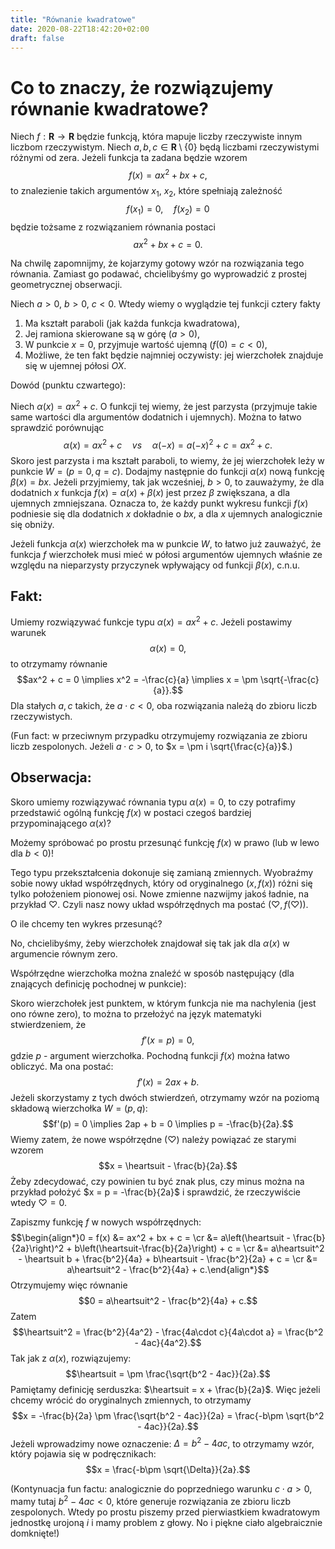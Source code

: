 ```yaml
---
title: "Równanie kwadratowe"
date: 2020-08-22T18:42:20+02:00
draft: false
---
```


# Co to znaczy, że rozwiązujemy równanie kwadratowe?

Niech $f : \mathbf{R} \to \mathbf{R}$ będzie funkcją, która mapuje liczby rzeczywiste innym liczbom rzeczywistym. Niech $a,b,c\in \mathbf{R}\setminus \{0\}$ będą liczbami rzeczywistymi różnymi od zera. Jeżeli funkcja ta zadana będzie wzorem
$$ f(x) = ax^2 + bx + c,$$
to znalezienie takich argumentów $x_1$, $x_2$, które spełniają zależność
$$f(x_1) = 0,\quad f(x_2) = 0$$
będzie tożsame z rozwiązaniem równania postaci
$$ ax^2 + bx + c = 0.$$

Na chwilę zapomnijmy, że kojarzymy gotowy wzór na rozwiązania tego równania. Zamiast go podawać, chcielibyśmy go wyprowadzić z prostej geometrycznej obserwacji.

Niech $a>0$, $b>0$, $c<0$. Wtedy wiemy o wyglądzie tej funkcji cztery fakty
1. Ma kształt paraboli (jak każda funkcja kwadratowa),
2. Jej ramiona skierowane są w górę ($a>0$),
3. W punkcie $x = 0$, przyjmuje wartość ujemną ($f(0) = c < 0$),
4. Możliwe, że ten fakt będzie najmniej oczywisty: jej wierzchołek znajduje się w ujemnej półosi $OX$.

Dowód (punktu czwartego):

Niech $\alpha(x) = ax^2 + c$. O funkcji tej wiemy, że jest parzysta (przyjmuje takie same wartości dla argumentów dodatnich i ujemnych). Można to łatwo sprawdzić porównując
$$\alpha(x) = ax^2 + c \quad vs\quad \alpha(-x) = a(-x)^2 + c = ax^2 + c.$$
Skoro jest parzysta i ma kształt paraboli, to wiemy, że jej wierzchołek leży w punkcie $W = (p = 0, q = c)$. Dodajmy następnie do funkcji $\alpha(x)$ nową funkcję $\beta(x) = bx$. Jeżeli przyjmiemy, tak jak wcześniej, $b>0$, to zauważymy, że dla dodatnich $x$ funkcja $f(x) = \alpha(x) + \beta(x)$ jest przez $\beta$ zwiększana, a dla ujemnych zmniejszana. Oznacza to, że każdy punkt wykresu funkcji $f(x)$ podniesie się dla dodatnich $x$ dokładnie o $bx$, a dla $x$ ujemnych analogicznie się obniży.

Jeżeli funkcja $\alpha(x)$ wierzchołek ma w punkcie $W$, to łatwo już zauważyć, że funkcja $f$ wierzchołek musi mieć w półosi argumentów ujemnych właśnie ze względu na nieparzysty przyczynek wpływający od funkcji $\beta(x)$, c.n.u.

## Fakt:
Umiemy rozwiązywać funkcje typu $\alpha(x) = ax^2 + c$. Jeżeli postawimy warunek
$$\alpha(x) = 0,$$
to otrzymamy równanie
$$ax^2 + c = 0 \implies x^2 = -\frac{c}{a} \implies x = \pm \sqrt{-\frac{c}{a}}.$$
Dla stałych $a,c$ takich, że $a \cdot c < 0$, oba rozwiązania należą do zbioru liczb rzeczywistych.

(Fun fact: w przeciwnym przypadku otrzymujemy rozwiązania ze zbioru liczb zespolonych. Jeżeli $a\cdot c > 0$, to $x = \pm i \sqrt{\frac{c}{a}}$.)

## Obserwacja:
Skoro umiemy rozwiązywać równania typu $\alpha(x) = 0$, to czy potrafimy przedstawić ogólną funkcję $f(x)$ w postaci czegoś bardziej przypominającego $\alpha(x)$?

Możemy spróbować po prostu przesunąć funkcję $f(x)$ w prawo (lub w lewo dla $b<0$)!

Tego typu przekształcenia dokonuje się zamianą zmiennych. Wyobraźmy sobie nowy układ współrzędnych, który od oryginalnego $(x,f(x))$ różni się tylko położeniem pionowej osi. Nowe zmienne nazwijmy jakoś ładnie, na przykład $\heartsuit$. Czyli nasz nowy układ współrzędnych ma postać $(\heartsuit, f(\heartsuit)).$

O ile chcemy ten wykres przesunąć?

No, chcielibyśmy, żeby wierzchołek znajdował się tak jak dla $\alpha(x)$ w argumencie równym zero.

Współrzędne wierzchołka można znaleźć w sposób następujący (dla znających definicję pochodnej w punkcie):

Skoro wierzchołek jest punktem, w którym funkcja nie ma nachylenia (jest ono równe zero), to można to przełożyć na język matematyki stwierdzeniem, że
$$f'(x = p) = 0,$$
gdzie $p$ - argument wierzchołka. Pochodną funkcji $f(x)$ można łatwo obliczyć. Ma ona postać:
$$f'(x) = 2ax + b.$$
Jeżeli skorzystamy z tych dwóch stwierdzeń, otrzymamy wzór na poziomą składową wierzchołka $W = (p,q):$
$$f'(p) = 0 \implies 2ap + b = 0 \implies p = -\frac{b}{2a}.$$
Wiemy zatem, że nowe współrzędne ($\heartsuit$) należy powiązać ze starymi wzorem
$$x = \heartsuit - \frac{b}{2a}.$$
Żeby zdecydować, czy powinien tu być znak plus, czy minus można na przykład położyć $x = p = -\frac{b}{2a}$ i sprawdzić, że rzeczywiście wtedy $\heartsuit = 0$.

Zapiszmy funkcję $f$ w nowych współrzędnych:
$$\begin{align*}0 = f(x) &= ax^2 + bx + c = \cr
&= a\left(\heartsuit - \frac{b}{2a}\right)^2 + b\left(\heartsuit-\frac{b}{2a}\right) + c = \cr
&= a\heartsuit^2 - \heartsuit b + \frac{b^2}{4a} + b\heartsuit - \frac{b^2}{2a} + c = \cr
&= a\heartsuit^2 - \frac{b^2}{4a} + c.\end{align*}$$
Otrzymujemy więc równanie
$$0 = a\heartsuit^2 - \frac{b^2}{4a} + c.$$
Zatem
$$\heartsuit^2 = \frac{b^2}{4a^2} - \frac{4a\cdot c}{4a\cdot a} = \frac{b^2 - 4ac}{4a^2}.$$
Tak jak z $\alpha(x)$, rozwiązujemy:
$$\heartsuit = \pm \frac{\sqrt{b^2 - 4ac}}{2a}.$$
Pamiętamy definicję serduszka: $\heartsuit = x + \frac{b}{2a}$. Więc jeżeli chcemy wrócić do oryginalnych zmiennych, to otrzymamy
$$x = -\frac{b}{2a} \pm \frac{\sqrt{b^2 - 4ac}}{2a} = \frac{-b\pm \sqrt{b^2 - 4ac}}{2a}.$$
Jeżeli wprowadzimy nowe oznaczenie: $\Delta = b^2 - 4ac$, to otrzymamy wzór, który pojawia się w podręcznikach:
$$x = \frac{-b\pm \sqrt{\Delta}}{2a}.$$

(Kontynuacja fun factu: analogicznie do poprzedniego warunku $c\cdot a > 0$, mamy tutaj $b^2 - 4ac < 0$, które generuje rozwiązania ze zbioru liczb zespolonych. Wtedy po prostu piszemy przed pierwiastkiem kwadratowym jednostkę urojoną $i$ i mamy problem z głowy. No i piękne ciało algebraicznie domknięte!)

